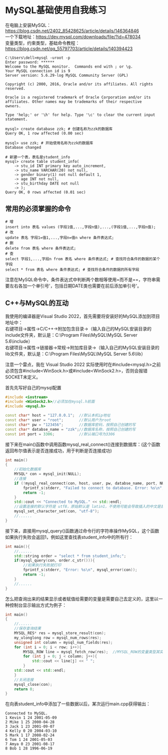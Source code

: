 # MySQL基础使用自我练习  
在电脑上安装MySQL：https://blog.csdn.net/2402_85428625/article/details/146364846  
一个下载地址：https://dev.mysql.com/downloads/file/?id=478034  
变量类型，约束类型，基础命令教程：https://blog.csdn.net/qq_55797703/article/details/140394423  
```
C:\Users\dell>mysql -uroot -p
Enter password: ******
Welcome to the MySQL monitor.  Commands end with ; or \g.
Your MySQL connection id is 9
Server version: 5.6.29-log MySQL Community Server (GPL)

Copyright (c) 2000, 2016, Oracle and/or its affiliates. All rights reserved.

Oracle is a registered trademark of Oracle Corporation and/or its
affiliates. Other names may be trademarks of their respective
owners.

Type 'help;' or '\h' for help. Type '\c' to clear the current input statement.

mysql> create database zzk; # 创建名称为zzk的数据库
Query OK, 1 row affected (0.00 sec)

mysql> use zzk; # 开始使用名称为zzk的数据库
Database changed

# 新建一个表，表名是student_info
mysql> create table student_info(
    -> stu_id INT primary key auto_increment,
    -> stu_name VARCHAR(20) not null,
    -> gender binary(1) not null default 1,
    -> age INT not null,
    -> stu_birthday DATE not null
    -> );
Query OK, 0 rows affected (0.01 sec)
```

## 常用的必须掌握的命令
```
# 增
insert into 表名 values (字段1值,...,字段n值),...,(字段1值,...,字段n值);
# 改
update 表名 字段1=值1,...,字段n=值n where 条件表达式;
# 删
delete from 表名 where 条件表达式;
# 查
select 字段1,...,字段n from 表名 where 条件表达式; # 查找符合条件的数据的某个字段
select * from 表名 where 条件表达式; # 查找符合条件的数据的所有字段
```

注意在MySQL命令中，条件表达式中判断两个数相等使用=而不是==，字符串需要左右各加一个单引号'，包括日期DATE类也需要在前后添加单引号'。

## C++与MySQL的互动  
我使用的编译器是Visual Studio 2022，首先需要将安装好的MySQL添加到项目地址中：  
右键项目->属性->C/C++->附加包含目录->（输入自己的MySQL安装目录的include文件夹，默认是：C:\Program Files\MySQL\MySQL Server 5.6\include）  
右键项目->属性->链接器->常规->附加库目录->（输入自己的MySQL安装目录的lib文件夹，默认是：C:\Program Files\MySQL\MySQL Server 5.6\lib）  

注意一个雷点，我在 Visual Studio 2022 实际使用时在#include<mysql.h>之前必须包含#include<WinSock.h>或#include<WinSock2.h>，否则会报错SOCKET未定义。  

首先先写好自己的mysql配置  
```c++
#include <iostream>
#include <WinSock2.h>//必须加在mysql.h前面
#include <mysql.h>

const char* host = "127.0.0.1";  //默认本机ip地址
const char* user = "root";       //默认用户为root
const char* pw = "123456";       //数据库密码，按照自己创建的写
const char* databse_name = "zzk";//数据库名称，按照自己创建的写
const int port = 3306;           //默认端口号为3306
```
接下来在main()函数中调用函数mysql_real_connect()连接到数据库：(这个函数返回布尔值表示是否连接成功，用于判断是否连接成功)  
```c++
int main()
{
    //初始化数据库
    MYSQL* con = mysql_init(NULL);
    //连接
    if (!mysql_real_connect(con, host, user, pw, databse_name, port, NULL, 0)) {
	    fprintf_s(stderr, "Failed to connect to database. Error: %s\n", mysql_error(con));
	    return -1;
    }
    std::cout << "Connected to MySQL." << std::endl;
    //设置连接的默认字符是 utf8，原始默认是 latin1，不使用可能会导致插入的中文是乱码
    mysql_set_character_set(con, "utf-8");
    //......
}
```
接下来，直接用mysql_query()函数通过命令行的字符串操作MySQL，这个函数如果执行失败会返回1，例如这里查找表student_info中的所有行：  
```c++
int main(){
    //......
    std::string order = "select * from student_info;";
    if(mysql_query(con, order.c_str())){
	    //如果执行失败就打印
	    fprintf_s(stderr, "Error: %s\n", mysql_error(con));
	    return -1;
    }
    //......
}
```
怎么把查询出来的结果显示或者赋值给需要的变量是需要自己去定义的，这里以一种控制台显示输出方式为例子：  
```c++
int main()
{
    //......
    //保存查询结果
    MYSQL_RES* res = mysql_store_result(con);
    my_ulonglong row = mysql_num_rows(res);
    unsigned int column = mysql_num_fields(res);
    for (int i = 0; i < row; i++){
	    MYSQL_ROW line = mysql_fetch_row(res);  //MYSQL_ROW的变量类型其实是char**
	    for (int j = 0; j < column; j++){
		    std::cout << line[j] << " ";
	    }
	std::cout << std::endl;
    }
    //关闭连接
    mysql_close(con);
    return 0;
}
```
在向表student_info中添加了一些数据以后，某次运行main.cpp获得输出：  
```
Connected to MySQL.
1 Kevin 1 24 2001-05-09
2 Mike 1 25 2000-04-28
3 Jack 1 23 2001-09-07
4 Kelly 0 20 2004-03-10
5 Mark 1 17 2008-02-24
6 Tom 1 24 2001-05-03
7 Amya 0 23 2001-08-17
8 Bob 1 28 1996-06-19
```

